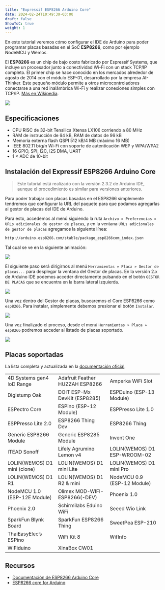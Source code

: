 ```yaml
---
title: "Expressif ESP8266 Arduino Core"
date: 2024-02-24T10:49:30-03:00
draft: false
ShowToC: true
weight: 1
---
```


En este tutorial veremos cómo configurar el IDE de Arduino para poder programar placas basadas en el SoC **ESP8266**, como por ejemplo NodeMCU y Wemos.
<!--more-->
El **ESP8266** es un chip de bajo costo fabricado por Espressif Systems, que incluye un procesador junto a conectividad Wi-Fi con un stack TCP/IP completo. El primer chip se hace conocido en los mercados alrededor de agosto de 2014 con el módulo ESP-01, desarrollado por la empresa AI-Thinker. Este pequeño módulo permite a otros microcontroladores conectarse a una red inalámbrica Wi-Fi y realizar conexiones simples con TCP/IP. [Más en Wikipedia](https://en.m.wikipedia.org/wiki/ESP8266).

![](../img/esp8266.png#center)

## Especificaciones

- CPU RISC de 32-bit Tensilica Xtensa LX106 corriendo a 80 MHz
- RAM de instrucción de 64 kB, RAM de datos de 96 kB
- Memoria externa flash QSPI 512 kB/4 MB (máximo 16 MB)
- IEEE 802.11 b/g/n Wi-Fi con soporte de autenticación WEP y WPA/WPA2
- 16 GPIO, SPI, I2C, I2S DMA, UART
- 1 × ADC de 10-bit

## Instalación del Expressif ESP8266 Arduino Core

> Este tutorial está realizado con la versión 2.3.2 de Arduino IDE, aunque el procedimiento es similar para versiones anteriores.

Para poder trabajar con placas basadas en el ESP8266 simplemente tendremos que configurar la URL del paquete para que podamos agregarlas al gestor de placas del IDE de Arduino.

Para esto, accedemos al menú siguiendo la ruta `Archivo » Preferencias » URLs adicionales de gestor de placas`, y en la ventana `URLs adicionales de gestor de placas` agregamos la siguiente línea:

```sh
http://arduino.esp8266.com/stable/package_esp8266com_index.json
```

Tal cual se ve en la siguiente animación:

![](../img/urls.gif#center)

El siguiente paso será dirigirnos al menú `Herramientas » Placa » Gestor de placas...` para desplegar la ventana del Gestor de placas. En la versión 2.x de Arduino IDE podemos acceder directamente pulsando en el botón `GESTOR DE PLACAS` que se encuentra en la barra lateral izquierda.

![](../img/gestor.png#center)

Una vez dentro del Gestor de placas, buscaremos el Core ESP8266 como `esp8266`. Para instalar, simplemente debemos presionar el botón `Instalar`.

![](../img/placas.gif#center)

Una vez finalizado el proceso, desde el menú `Herramientas » Placa » esp8266` podremos acceder al listado de placas soportado.

![](../img/esp8266.gif#center)

## Placas soportadas

La lista completa y actualizada en la [documentación oficial](https://arduino-esp8266.readthedocs.io/en/3.1.2/boards.html).

|                               |                               |                               |
|-------------------------------|-------------------------------|-------------------------------|
| 4D Systems gen4 IoD Range     | Adafruit Feather HUZZAH ESP8266 | Amperka WiFi Slot            |
| Digistump Oak                 | DOIT ESP-Mx DevKit (ESP8285)  | ESPDuino (ESP-13 Module)     |
| ESPectro Core                 | ESPino (ESP-12 Module)        | ESPPresso Lite 1.0            |
| ESPPresso Lite 2.0            | ESP8266 Thing Dev             | ESP8266 Thing                 |
| Generic ESP8266 Module        | Generic ESP8285 Module        | Invent One                    |
| ITEAD Sonoff                  | Lifely Agrumino Lemon v4      | LOLIN(WEMOS) D1 ESP-WROOM-02 |
| LOLIN(WEMOS) D1 mini (clone)  | LOLIN(WEMOS) D1 mini Lite     | LOLIN(WEMOS) D1 mini Pro     |
| LOLIN(WEMOS) D1 R1            | LOLIN(WEMOS) D1 R2 & mini     | NodeMCU 0.9 (ESP-12 Module)  |
| NodeMCU 1.0 (ESP-12E Module)  | Olimex MOD-WIFI-ESP8266(-DEV)| Phoenix 1.0                   |
| Phoenix 2.0                   | Schirmilabs Eduino WiFi       | Seeed Wio Link                |
| SparkFun Blynk Board          | SparkFun ESP8266 Thing        | SweetPea ESP-210              |
| ThaiEasyElec’s ESPino         | WiFi Kit 8                    | WifInfo                       |
| WiFiduino                     | XinaBox CW01                  |                               |

## Recursos

- [Documentación de ESP8266 Arduino Core](https://esp8266-arduino-spanish.readthedocs.io/es/latest/)
- [ESP8266 core for Arduino](https://github.com/esp8266/Arduino)